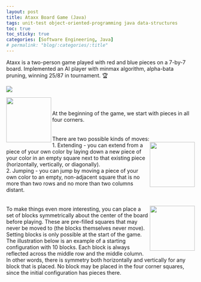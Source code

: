 ```yaml
---
layout: post
title: Ataxx Board Game (Java)
tags: unit-test object-oriented-programming java data-structures
toc: true
toc_sticky: true
categories: [Software Engineering, Java]
# permalink: "blog/:categories/:title"
---
```

Ataxx is a two-person game played with red and blue pieces on a 7-by-7 board. Implemented an AI player with minmax algorithm, alpha-bata pruning, winning 25/87 in tournament. 🏆

[![](https://img.shields.io/badge/GitHub-100000?style=for-the-badge&logo=github&logoColor=white)](https://github.com/annetta-zheng/Ataxx "Click for Repo!") 

<p>
      <img align="left" height="120" src="https://user-images.githubusercontent.com/67286396/162055039-29887726-605e-4cf1-a4e8-524502033996.png">
      <br><br>At the beginning of the game, we start with pieces in all four corners. <br><br><br>
There are two possible kinds of moves: <br><img align="right" height="120" src="https://user-images.githubusercontent.com/67286396/162054986-8001f120-07af-47fa-a00d-855faa3fb8fb.png">
1. Extending - you can extend from a piece of your own color by laying down a new piece of your color in an empty square next to that existing piece (horizontally, vertically, or diagonally).<br>
2. Jumping - you can jump by moving a piece of your own color to an empty, non-adjacent square that is no more than two rows and no more than two columns distant.
<br><br><br> <img align="right" height="120" src="https://user-images.githubusercontent.com/67286396/162054882-7bc8ccb2-7356-49ce-a2c7-e528a48ab390.png"> To make things even more interesting, you can place a set of blocks symmetrically about the center of the board before playing. These are pre-filled squares that may never be moved to (the blocks themselves never move). Setting blocks is only possible at the start of the game. The illustration below is an example of a starting configuration with 10 blocks. Each block is always reflected across the middle row and the middle column. In other words, there is symmetry both horizontally and vertically for any block that is placed. No block may be placed in the four corner squares, since the initial configuration has pieces there.
</p>